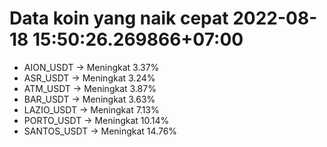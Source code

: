 # Data koin yang naik cepat 2022-08-18 15:50:26.269866+07:00

* AION_USDT -> Meningkat 3.37%
* ASR_USDT -> Meningkat 3.24%
* ATM_USDT -> Meningkat 3.87%
* BAR_USDT -> Meningkat 3.63%
* LAZIO_USDT -> Meningkat 7.13%
* PORTO_USDT -> Meningkat 10.14%
* SANTOS_USDT -> Meningkat 14.76%
